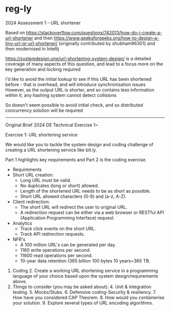 # reg-ly
2024 Assessment 1 - URL shortener

Based on https://stackoverflow.com/questions/742013/how-do-i-create-a-url-shortener
and then https://www.geeksforgeeks.org/how-to-design-a-tiny-url-or-url-shortener/
(originally contributed by shubham96301)
and then modernised in Intellij

https://systemdesign.one/url-shortening-system-design/
is a detailed coverage of many aspects of this question, and lead to a focus more on the key generation and locking required

I'd like to avoid the initial lookup to see if this URL has been shortened before - that is overhead, and
will introduce synchronisation issues
However, as the output URL is shorter, and so contains less information within it, 
any hashing system cannot detect collisions 

So doesn't seem possible to avoid initial check, and so distributed concurrency solution will be required

----

Original Brief
2024 DE Technical Exercise 1~

Exercise 1: URL shortening service

We would like you to tackle the system design and coding challenge of creating a URL shortening service like bit.ly.

Part 1 highlights key requirements and Part 2 is the coding exercise.
- Requirements
- Short URL creation:
  - Long URL must be valid.
  - No duplicates (long or short) allowed. 
  - Length of the shortened URL needs to be as short as possible. 
  - Short URL allowed characters (0-9) and (a-z, A-Z). 
- Client redirection:
  - The short URL will redirect the user to original URL. 
  - A redirection request can be either via a web browser or RESTful API (Application Programming Interface) request. 
- Analytics 
  - Track click events on the short URL. 
  - Track API redirection requests. 
- NFR's 
  - A 100 million URL's can be generated per day. 
  - 1160 write operations per second. 
  - 11600 read operations per second. 
  - 10-year data retention (365 billion 100 bytes 10 years=365 TB.

1. Coding
   2. Create a working URL shortening service in a programming language of your choice based upon the system design/requirements above.
3. Things to consider (you may be asked about):
   4. Unit & integration testing.
   5. Mocks/Stubs.
   6. Defensive coding-Security & resiliency.
   7. How have you considered CAP Theorem.
   8. How would you containerise your solution.
   9. Explore several types of URL encoding algorithms.
